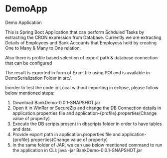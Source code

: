 # DemoApp
Demo Application

This is Spring Boot Application that can perform Schduled Tasks by extracting the CRON expression from Database. Currently we are extracting Details of Employees and Bank Accounts that Employess hold by creating One to Many & Many to One relation.

Also there is profile based selection of export path & database connection that can be configured

The result is exported in form of Excel file using POI and is available in DemoSerialization Folder in src/.

Inorder to test the code in Local without importing in eclipse, please follow below mentioned steps:
1. Download BankDemo-0.0.1-SNAPSHOT.jar
2. Open it in WinRar or SecureZip and change the DB Connection details in application.properties file and application-{profile}.properties(Change value of property)
3. Execute the DB scripts present in dbscripts folder in order to have tables and data.
4. Provide export path in application.properties file and application-{profile}.properties(Change value of property)
5. In the same folder of JAR, we can use below mentioned command to run the application in CLI:
      java -jar BankDemo-0.0.1-SNAPSHOT.jar
